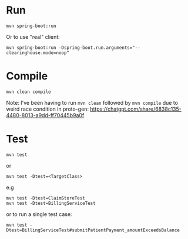 # Run

```
mvn spring-boot:run
```

Or to use "real" client:

```
mvn spring-boot:run -Dspring-boot.run.arguments="--clearinghouse.mode=noop"
```

# Compile

```
mvn clean compile
```

Note: I've been having to run `mvn clean` followed by `mvn compile` due to weird race condition in proto-gen:
https://chatgpt.com/share/6838c135-4480-8013-a9dd-ff70445b9a0f

# Test

```
mvn test
```

or

```
mvn test -Dtest=<TargetClass>
```

e.g

```
mvn test -Dtest=ClaimStoreTest
mvn test -Dtest=BillingServiceTest
```

or to run a single test case:

```
mvn test -Dtest=BillingServiceTest#submitPatientPayment_amountExceedsBalance
```

